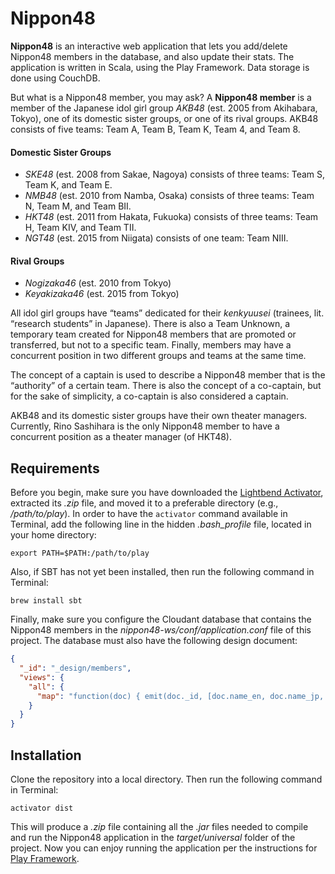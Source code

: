 Nippon48
========

**Nippon48** is an interactive web application that lets you add/delete Nippon48
members in the database, and also update their stats. The application is written
in Scala, using the Play Framework. Data storage is done using CouchDB.

But what is a Nippon48 member, you may ask? A **Nippon48 member** is a member of
the Japanese idol girl group *AKB48* (est. 2005 from Akihabara, Tokyo), one of
its domestic sister groups, or one of its rival groups. AKB48 consists of five
teams: Team A, Team B, Team K, Team 4, and Team 8.

#### Domestic Sister Groups

  * *SKE48* (est. 2008 from Sakae, Nagoya) consists of three teams:
    Team S, Team K, and Team E.
  * *NMB48* (est. 2010 from Namba, Osaka) consists of three teams:
    Team N, Team M, and Team BII.
  * *HKT48* (est. 2011 from Hakata, Fukuoka) consists of three teams:
    Team H, Team KIV, and Team TII.
  * *NGT48* (est. 2015 from Niigata) consists of one team: Team NIII.

#### Rival Groups

  * *Nogizaka46* (est. 2010 from Tokyo)
  * *Keyakizaka46* (est. 2015 from Tokyo)

All idol girl groups have “teams” dedicated for their *kenkyuusei* (trainees,
lit. “research students” in Japanese). There is also a Team Unknown, a temporary
team created for Nippon48 members that are promoted or transferred, but not to a
specific team. Finally, members may have a concurrent position in two different
groups and teams at the same time.

The concept of a captain is used to describe a Nippon48 member that is the
“authority” of a certain team. There is also the concept of a co-captain, but
for the sake of simplicity, a co-captain is also considered a captain.

AKB48 and its domestic sister groups have their own theater managers. Currently,
Rino Sashihara is the only Nippon48 member to have a concurrent position as a
theater manager (of HKT48).

Requirements
------------

Before you begin, make sure you have downloaded the
[Lightbend Activator](https://www.lightbend.com/activator/download), extracted
its *.zip* file, and moved it to a preferable directory (e.g., */path/to/play*).
In order to have the `activator` command available in Terminal, add the
following line in the hidden *.bash_profile* file, located in your home
directory:

```
export PATH=$PATH:/path/to/play
```

Also, if SBT has not yet been installed, then run the following command in
Terminal:

```
brew install sbt
```

Finally, make sure you configure the Cloudant database that contains the
Nippon48 members in the *nippon48-ws/conf/application.conf* file of this
project. The database must also have the following design document:

```json
{
  "_id": "_design/members",
  "views": {
    "all": {
      "map": "function(doc) { emit(doc._id, [doc.name_en, doc.name_jp, doc.birthdate, doc.groups, doc.teams, doc.captain, doc.generation]); }"
    }
  }
}
```

Installation
------------

Clone the repository into a local directory. Then run the following command in
Terminal:

```
activator dist
```

This will produce a *.zip* file containing all the *.jar* files needed to
compile and run the Nippon48 application in the *target/universal* folder of the
project. Now you can enjoy running the application per the instructions for
[Play Framework](https://www.playframework.com).